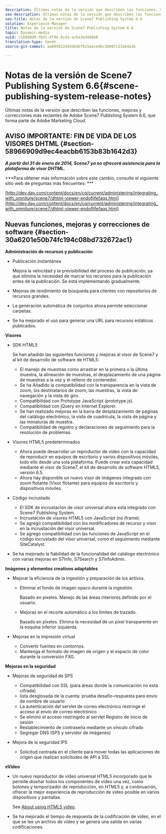 ```yaml
---
description: Últimas notas de la versión que describen las funciones, mejoras y correcciones más recientes de Adobe Scene7 Publishing System 6.6, que forma parte de Adobe Marketing Cloud.
seo-description: Últimas notas de la versión que describen las funciones, mejoras y correcciones más recientes de Adobe Scene7 Publishing System 6.6, que forma parte de Adobe Marketing Cloud.
seo-title: Notas de la versión de Scene7 Publishing System 6.6
solution: Experience Manager
title: Notas de la versión de Scene7 Publishing System 6.6
topic: Dynamic media
uuid: c168d8d9-fbd1-4f9e-8cda-ecba3ed4d0e0
translation-type: tm+mt
source-git-commit: aa095022d43db4bf815aece9bc2b087c53a64e1b

---
```



# Notas de la versión de Scene7 Publishing System 6.6{#scene-publishing-system-release-notes}

Últimas notas de la versión que describen las funciones, mejoras y correcciones más recientes de Adobe Scene7 Publishing System 6.6, que forma parte de Adobe Marketing Cloud.

## AVISO IMPORTANTE: FIN DE VIDA DE LOS VISORES DHTML {#section-58966909d9ec4eacbb6153b83b1642d3}

***A partir del 31 de enero de 2014, Scene7 ya no ofrecerá asistencia para la plataforma de visor DHTML.***

***Para obtener más información sobre este cambio, consulte el siguiente sitio web de preguntas más frecuentes: ***

[http://dev.day.com/content/docs/en/cq/current/administering/integrating_with_omniture/scene7/dhtml-viewer-endoflifefaqs.html](http://dev.day.com/content/docs/en/cq/current/administering/integrating_with_omniture/scene7/dhtml-viewer-endoflifefaqs.html)

## Nuevas funciones, mejoras y correcciones de software {#section-30a6201e50b74fc194c08bd732672ac1}

**Administración de recursos y publicación**

* Publicación instantánea

   Mejora la velocidad y la previsibilidad del proceso de publicación, ya que elimina la necesidad de marcar los recursos para la publicación antes de la publicación. Se está implementando gradualmente.

* Mejoras de rendimiento de búsqueda para clientes con repositorios de recursos grandes.
* La generación automática de conjuntos ahora permite seleccionar carpetas.
* Se ha mejorado el uso para generar una URL para recursos estáticos publicados.

**Visores**

* SDK HTML5

   Se han añadido las siguientes funciones y mejoras al visor de Scene7 y al kit de desarrollo de software de HTML5:

   * El manejo de muestras como arrastrar en la primera o la última muestra, la alineación de muestras, el desplazamiento de una página de muestras a la vez y el relleno de contenedor.
   * Se ha Añadido la compatibilidad con la transparencia en la vista de zoom, los destinatarios de zoom, las muestras, la vista de navegación y la vista de giro.
   * Compatibilidad con Prototype JavaScript (prototype.js).
   * Compatibilidad con jQuery en Internet Explorer.
   * Se han realizado mejoras en la barra de desplazamiento de páginas del catálogo electrónico, la vista de cuadrícula, la vista de página y las miniaturas de muestra.
   * Compatibilidad de registro y declaraciones de seguimiento para la resolución de problemas.

* Visores HTML5 predeterminados

   * Ahora puede desarrollar un reproductor de vídeo con la capacidad de reproducir en equipos de escritorio y varios dispositivos móviles, todo ello desde una sola plataforma. Puede crear esta capacidad mediante el visor de Scene7, el kit de desarrollo de software HTML5, versión 6.5.
   * Ahora hay disponible un nuevo visor de imágenes integrado con zoom flotante (Visor flotante) para equipos de escritorio y dispositivos móviles.

* Código incrustado

   * El SDK de incrustación de visor universal ahora está integrado con Scene7 Publishing System.
   * Incrustación de visores HTML5 con JavaScript (no iframe).
   * Se agregó compatibilidad con los modificadores de recurso y visor en la incrustación del visor universal.
   * Se agregó compatibilidad con las funciones de JavaScript en el código incrustado del visor universal, como el seguimiento mediante SiteCatalyst.

* Se ha mejorado la fiabilidad de la funcionalidad del catálogo electrónico con varias mejoras en S7Info, S7Search y S7InfoAdmin.

**Imágenes y elementos creativos adaptables**

* Mejorar la eficiencia de la ingestión y preparación de los activos.

   * Eliminar el fondo de imagen opaco durante la ingestión.

      Basado en píxeles. Manejo de las áreas interiores definido por el usuario.
   * Mejoras en el recorte automático a los límites de trazado.

      Basado en píxeles. Elimina la necesidad de un píxel transparente en la esquina inferior izquierda.

* Mejoras en la impresión virtual

   * Convertir fuentes en contornos.
   * Mantenga el formato de imagen de origen y el espacio de color durante la conversión FXG.

**Mejoras en la seguridad**

* Mejoras de seguridad de SPS

   * Compatibilidad con SSL (para áreas donde la comunicación no está cifrada)
   * lista desglosada de la cuenta: prueba desafío-respuesta para envío de nombre de usuario
   * La autenticación del servlet de correo electrónico restringe el acceso al envío de correo electrónico
   * Se eliminó el acceso restringido al servlet Registro de inicio de sesión
   * Restablecimiento de contraseña mediante un vínculo cifrado
   * Segregar DNS (SPS y servidor de imágenes)

* Mejora de la seguridad IPS

   * Solicitud centrada en el cliente para mover todas las aplicaciones de origen que realizan solicitudes de API a SSL

**eVideo**

* Un nuevo reproductor de vídeo universal HTML5 incorporado que le permite diseñar todos los componentes de vídeo una vez, como botones y temporizador de reproducción, en HTML5 y, a continuación, ofrecer la mejor experiencia de reproducción de vídeo posible en varios dispositivos y pantallas.

   See [About using HTML5 video](http://help.adobe.com/en_US/scene7/using/WS98ca2e6790647c064dcc4e2c1399dadca0f-8000.html).

* Se ha mejorado el tiempo de respuesta de la codificación de vídeo, en el que se lee un archivo de vídeo y se genera una salida en varias codificaciones.

